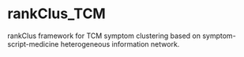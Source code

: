 # rankClus_TCM
rankClus framework for TCM symptom clustering based on symptom-script-medicine heterogeneous information network.
